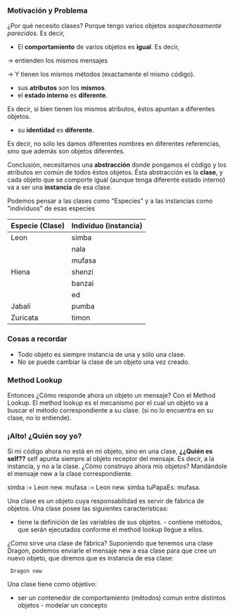 ### Motivación y Problema

¿Por qué necesito clases? Porque tengo varios objetos *sospechosamente parecidos*. Es decir,

-   El **comportamiento** de varios objetos es **igual**. Es decir,

  
-&gt; entienden los mismos mensajes

-&gt; Y tienen los mismos métodos (exactamente el mismo código).

-   sus **atributos** son los **mismos**.
-   el **estado interno** es **diferente**.

  
Es decir, si bien tienen los mismos atributos, éstos apuntan a diferentes objetos.

-   su **identidad** es **diferente**.

  
Es decir, no sólo les damos diferentes nombres en diferentes referencias, sino que además son objetos diferentes.

Conclusión, necesitamos una **abstracción** donde pongamos el código y los atributos en común de todos éstos objetos. Ésta abstracción es la **clase**, y cada objeto que se comporte igual (aunque tenga diferente estado interno) va a ser una **instancia** de esa clase.

Podemos pensar a las clases como "Especies" y a las instancias como "individuos" de esas especies

| Especie (**Clase**) | Individuo (**instancia**) |
|---------------------|---------------------------|
| Leon                | simba                     |
|                     | nala                      |
|                     | mufasa                    |
| Hiena               | shenzi                    |
|                     | banzai                    |
|                     | ed                        |
| Jabalí              | pumba                     |
| Zuricata            | timon                     |

### Cosas a recordar

-   Todo objeto es siempre instancia de una y sólo una clase.
-   No se puede cambiar la clase de un objeto una vez creado.

### Method Lookup

Entonces ¿Cómo responde ahora un objeto un mensaje? Con el Method Lookup. El method lookup es el mecanismo por el cual un objeto va a buscar el método correspondiente a su clase. (si no lo encuentra en su clase, no lo entiende).

### ¡Alto! ¿Quién soy yo?

Si mi código ahora no está en mi objeto, sino en una clase, **¿¿Quién es self??** self apunta siempre al objeto receptor del mensaje. Es decir, a la instancia, y no a la clase. ¿Cómo construyo ahora mis objetos? Mandándole el mensaje new a la clase correspondiente.

simba := Leon new. mufasa := Leon new. simba tuPapaEs: mufasa.

Una clase es un objeto cuya responsabilidad es servir de fábrica de objetos. Una clase posee las siguientes características:

- tiene la definición de las variables de sus objetos. - contiene métodos, que serán ejecutados conforme el method lookup llegue a ellos.

¿Como sirve una clase de fábrica? Suponiendo que tenemos una clase Dragon, podemos enviarle el mensaje new a esa clase para que cree un nuevo objeto, que diremos que es instancia de esa clase:

` Dragon new`

Una clase tiene como objetivo:

- ser un contenedor de comportamiento (métodos) comun entre distintos objetos - modelar un concepto
